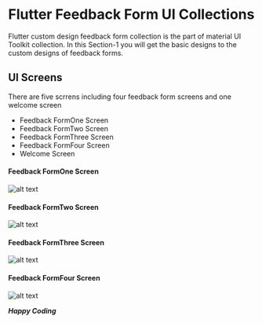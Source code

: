 # Flutter Feedback Form UI Collections
Flutter custom design feedback form collection is the part of material UI Toolkit collection. In this Section-1 you will get the basic designs to the custom designs of feedback forms.

## UI Screens
There are five scrrens including four feedback form screens and one welcome screen

- Feedback FormOne Screen 
- Feedback FormTwo Screen
- Feedback FormThree Screen
- Feedback FormFour Screen
- Welcome Screen


#### Feedback FormOne Screen
![alt text](https://github.com/mrutyunjayagiri/flutter-custom-feedback-form-UI-collections/blob/master/assets/screens/feedback-form%20(1).png "Feedback FormOne Screen")


#### Feedback FormTwo Screen
![alt text](https://github.com/mrutyunjayagiri/flutter-custom-feedback-form-UI-collections/blob/master/assets/screens/feedback-form%20(2).png  "Feedback FormTwo Screen")


#### Feedback FormThree Screen
![alt text](https://github.com/mrutyunjayagiri/flutter-custom-feedback-form-UI-collections/blob/master/assets/screens/feedback-form%20(3).png  "Feedback FormThree Screen")

#### Feedback FormFour Screen
![alt text](https://github.com/mrutyunjayagiri/flutter-custom-feedback-form-UI-collections/blob/master/assets/screens/feedback-form%20(4).png  "Feedback FormFour Screen")



***Happy Coding***
